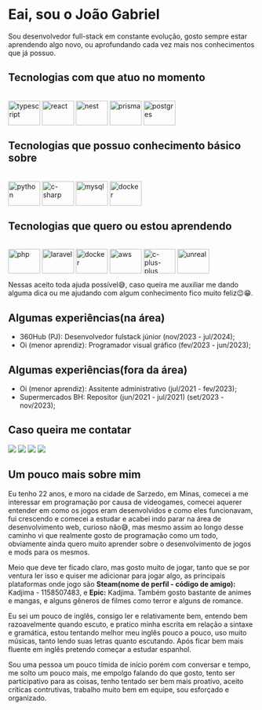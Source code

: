 # Eai, sou o João Gabriel

Sou desenvolvedor full-stack em constante evolução, gosto sempre estar aprendendo algo novo, ou aprofundando cada vez mais nos conhecimentos que já possuo.

## Tecnologias com que atuo no momento

<div style="display: inline_block"><br>
  <img alt="typescript" align="center" height="50" width="65" src="https://cdn.jsdelivr.net/gh/devicons/devicon/icons/typescript/typescript-original.svg" />
  <img alt="react" align="center" height="50" width="65" src="https://cdn.jsdelivr.net/gh/devicons/devicon@latest/icons/react/react-original.svg" />
  <img alt="nest" align="center" height="50" width="65" src="https://cdn.jsdelivr.net/gh/devicons/devicon@latest/icons/nestjs/nestjs-original.svg" />
  <img alt="prisma" align="center" height="50" width="65" src="https://cdn.jsdelivr.net/gh/devicons/devicon@latest/icons/prisma/prisma-original.svg" />
  <img alt="postgres" align="center" height="50" width="65" src="https://cdn.jsdelivr.net/gh/devicons/devicon@latest/icons/postgresql/postgresql-original.svg" />
</div>

## Tecnologias que possuo conhecimento básico sobre

<div style="display: inline_block"><br>
  <img alt="python" align="center" height="50" width="65" src="https://cdn.jsdelivr.net/gh/devicons/devicon@latest/icons/python/python-original.svg" />
  <img alt="c-sharp" align="center" height="50" width="65" src="https://cdn.jsdelivr.net/gh/devicons/devicon@latest/icons/csharp/csharp-original.svg" />
  <img alt="mysql" align="center" height="50" width="65" src="https://cdn.jsdelivr.net/gh/devicons/devicon@latest/icons/mysql/mysql-original-wordmark.svg" />
  <img alt="docker" align="center" height="50" width="65" src="https://cdn.jsdelivr.net/gh/devicons/devicon@latest/icons/docker/docker-original.svg" />
</div>

## Tecnologias que quero ou estou aprendendo

<div style="display: inline_block"><br>
  <img alt="php" align="center" height="50" width="65" src="https://cdn.jsdelivr.net/gh/devicons/devicon@latest/icons/php/php-original.svg" />
  <img alt="laravel" align="center" height="50" width="65" src="https://cdn.jsdelivr.net/gh/devicons/devicon@latest/icons/laravel/laravel-original.svg" />
  <img alt="docker" align="center" height="50" width="65" src="https://cdn.jsdelivr.net/gh/devicons/devicon@latest/icons/docker/docker-original.svg" />
  <img alt="aws" align="center" height="50" width="65" src="https://cdn.jsdelivr.net/gh/devicons/devicon@latest/icons/amazonwebservices/amazonwebservices-original-wordmark.svg" />
  <img alt="c-plus-plus" align="center" height="50" width="65" src="https://cdn.jsdelivr.net/gh/devicons/devicon@latest/icons/cplusplus/cplusplus-original.svg" />
  <img alt="unreal" align="center" height="50" width="65" src="https://cdn.jsdelivr.net/gh/devicons/devicon@latest/icons/unrealengine/unrealengine-original.svg" />
</div>
  
Nessas aceito toda ajuda possível😅, caso queira me auxiliar me dando alguma dica ou me ajudando com algum conhecimento fico muito feliz😉😁.

## Algumas experiências(na área)

- 360Hub (PJ): Desenvolvedor fulstack júnior (nov/2023 - jul/2024);
- Oi (menor aprendiz): Programador visual gráfico (fev/2023 - jun/2023);

## Algumas experiências(fora da área)

- Oi (menor aprendiz): Assitente administrativo (jul/2021 - fev/2023);
- Supermercados BH: Repositor (jun/2021 - jul/2021) (set/2023 - nov/2023);

## Caso queira me contatar
  
<div>
  <a href="https://www.instagram.com/joao_gsr" target="_blank"><img src="https://img.shields.io/badge/Instagram-E4405F?style=for-the-badge&logo=instagram&logoColor=white" target="_blank"></a>
  <a href="https://www.linkedin.com/in/jo%C3%A3o-gabriel-34a70519a/" target="_blank"><img src="https://img.shields.io/badge/LinkedIn-0077B5?style=for-the-badge&logo=linkedin&logoColor=white" target="_blank"></a>
  <a href="joaogabrielsr39@gmail.com" target="_blank"><img src="https://img.shields.io/badge/Gmail-D14836?style=for-the-badge&logo=gmail&logoColor=white" target="_blank"></a>
  <a href="https://api.whatsapp.com/send?phone=5531995488749" target="_blank"><img src="https://img.shields.io/badge/WhatsApp-25D366?style=for-the-badge&logo=whatsapp&logoColor=white" target="_blank"></a>
</div>

## Um pouco mais sobre mim

<p>
  Eu tenho 22 anos, e moro na cidade de Sarzedo, em Minas, comecei a me interessar em programação por causa de videogames, comecei aquerer entender em como os jogos eram desenvolvidos e como eles funcionavam, fui crescendo e comecei a estudar e acabei indo parar na área de desenvolvimento web, curioso não😅, mas mesmo assim ao longo desse caminho vi que realmente gosto de programação como um todo, obviamente ainda quero muito aprender sobre o desenvolvimento de jogos e mods para os mesmos.
</p>
<p>
  Meio que deve ter ficado claro, mas gosto  muito de jogar, tanto que se por ventura ler isso e quiser me adicionar para jogar algo, as principais plataformas onde jogo são <b>Steam(nome de perfil - código de amigo):</b> Kadjima - 1158507483, e <b>Epic:</b> Kadjima. Também gosto bastante de animes e mangas, e alguns gêneros de filmes como terror e alguns de romance.
</p>
<p>
  Eu sei um pouco de inglês, consigo ler e relativamente bem, entendo bem razoavelmente quando escuto, e pratico minha escrita em relação a sintaxe e gramática, estou tentando melhor meu inglês pouco a pouco, uso muito músicas, tanto lendo suas letras quanto escutando. Após ficar bem mais fluente em inglês pretendo começar a estudar espanhol.
</p>
<p>
  Sou uma pessoa um pouco tímida de início porém com conversar e tempo, me solto um pouco mais, me empolgo falando do que gosto, tento ser participativo para as coisas, tenho tentado ser bem mais proatívo, aceito críticas contrutivas, trabalho muito bem em equipe, sou esforçado e organizado.
</p>
